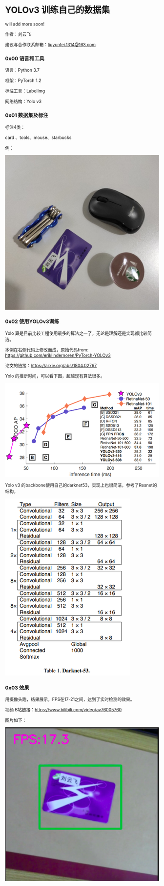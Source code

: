 # YOLOv3 训练自己的数据集

will add more soon!

作者：刘云飞

建议与合作联系邮箱：liuyunfei.1314@163.com

### 0x00 语言和工具

语言：Python 3.7

框架：PyTorch 1.2

标注工具：LabelImg

网络结构：Yolo v3

### 0x01 数据集及标注

标注4类：

card 、tools、mouse、starbucks

例：

![数据集图](datasets_demo.jpg)



### 0x02  使用YOLOv3训练

Yolo 算是目前比较工程使用最多的算法之一了，无论是理解还是实现都比较简洁。

本例在右侧代码上修改而成，原始代码from: https://github.com/eriklindernoren/PyTorch-YOLOv3  

论文的链接：https://arxiv.org/abs/1804.02767

Yolo 的推断时间，可以看下图，超越现有算法很多。

![](data/yolo_inference_time.png)

Yolo v3 的backbone使用自己的darknet53，实现上也很简洁，参考了Resnet的结构。

![](data/yolo_backbone.png)

### 0x03 效果

用摄像头跑，结果展示，FPS在17-21之间，达到了实时检测的效果。

视频 B站链接：https://www.bilibili.com/video/av76005760

图片如下：

![图片如下](demo_result.png)